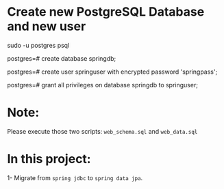 # Create new PostgreSQL Database and new user

sudo -u postgres psql

postgres=# create database springdb;

postgres=# create user springuser with encrypted password 'springpass';

postgres=# grant all privileges on database springdb to springuser;

# Note:

Please execute those two scripts: `web_schema.sql` and `web_data.sql`

# In this project:

1- Migrate from `spring jdbc` to `spring data jpa`.
